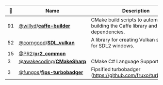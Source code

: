 |:star2: | Name | Description | 🌍|
|---|---|---|---|
|91|[@willyd](https://github.com/willyd)/[**caffe-builder**](https://github.com/willyd/caffe-builder)|CMake build scripts to automate building the Caffe library and its dependencies.||
|52|[@corngood](https://github.com/corngood)/[**SDL_vulkan**](https://github.com/corngood/SDL_vulkan)|A library for creating Vulkan surfaces for SDL2 windows.||
|15|[@PR2](https://github.com/PR2)/[**pr2_common**](https://github.com/PR2/pr2_common)|||
|3|[@awakecoding](https://github.com/awakecoding)/[**CMakeSharp**](https://github.com/awakecoding/CMakeSharp)|CMake C# Language Support||
|3|[@fungos](https://github.com/fungos)/[**fips-turbobadger**](https://github.com/fungos/fips-turbobadger)|Fipsified turbobadger (https://github.com/fruxo/turbobadger) ||

